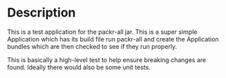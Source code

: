 # Description
This is a test application for the packr-all jar. This is a super simple Application which has its build file run packr-all and create the Application bundles which are then checked to see if they run properly.

This is basically a high-level test to help ensure breaking changes are found. Ideally there would also be some unit tests.
